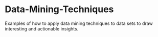 # Data-Mining-Techniques
Examples of how to apply data mining techniques to data sets to draw interesting and actionable insights.
